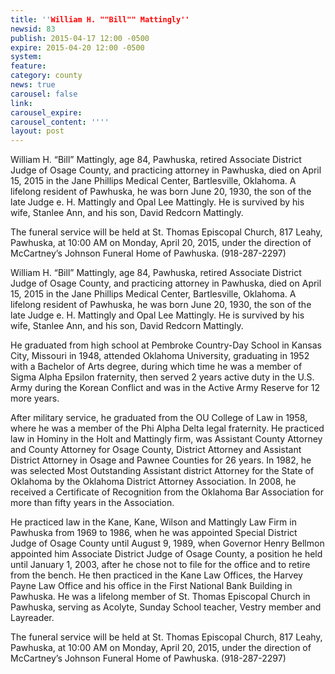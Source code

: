```yaml
---
title: ''William H. ""Bill"" Mattingly''
newsid: 83
publish: 2015-04-17 12:00 -0500
expire: 2015-04-20 12:00 -0500
system: 
feature: 
category: county
news: true
carousel: false
link: 
carousel_expire: 
carousel_content: ''''
layout: post
---
```

<p>William H. “Bill” Mattingly, age 84, Pawhuska, retired Associate District Judge of Osage County, and practicing attorney in Pawhuska, died on April 15, 2015 in the Jane Phillips Medical Center, Bartlesville, Oklahoma.  A lifelong resident of Pawhuska, he was born June 20, 1930, the son of the late Judge e. H. Mattingly and Opal Lee Mattingly.  He is survived by his wife, Stanlee Ann, and his son, David Redcorn Mattingly.</p>
<p>The funeral service will be held at St. Thomas Episcopal Church, 817 Leahy, Pawhuska, at 10:00 AM on Monday, April 20, 2015, under the direction of McCartney’s Johnson Funeral Home of Pawhuska.  (918-287-2297)</p>
 <!--more-->
<p>William H. “Bill” Mattingly, age 84, Pawhuska, retired Associate District Judge of Osage County, and practicing attorney in Pawhuska, died on April 15, 2015 in the Jane Phillips Medical Center, Bartlesville, Oklahoma.  A lifelong resident of Pawhuska, he was born June 20, 1930, the son of the late Judge e. H. Mattingly and Opal Lee Mattingly.  He is survived by his wife, Stanlee Ann, and his son, David Redcorn Mattingly.</p>
<p>He graduated from high school at Pembroke Country-Day School in Kansas City, Missouri in 1948, attended Oklahoma University, graduating in 1952 with a Bachelor of Arts degree, during which time he was a member of Sigma Alpha Epsilon fraternity, then served 2 years active duty in the U.S. Army during the Korean Conflict and was in the Active Army Reserve for 12 more years.</p>
<p>After military service, he graduated from the OU College of Law in 1958, where he was a member of the Phi Alpha Delta legal fraternity.  He practiced law in Hominy in the Holt and Mattingly firm, was Assistant County Attorney and County Attorney for Osage County, District Attorney and Assistant District Attorney in Osage and Pawnee Counties for 26 years.  In 1982, he was selected Most Outstanding Assistant district Attorney for the State of Oklahoma by the Oklahoma District Attorney Association.  In 2008, he received a Certificate of Recognition from the Oklahoma Bar Association for more than fifty years in the Association.</p>
<p>He practiced law in the Kane, Kane, Wilson and Mattingly Law Firm in Pawhuska from 1969 to 1986, when he was appointed Special District Judge of Osage County until August 9, 1989, when Governor Henry Bellmon appointed him Associate District Judge of Osage County, a position he held until January 1, 2003, after he chose not to file for the office and to retire from the bench.  He then practiced in the Kane Law Offices, the Harvey Payne Law Office and his office in the First National Bank Building in Pawhuska.  He was a lifelong member of St. Thomas Episcopal Church in Pawhuska, serving as Acolyte, Sunday School teacher, Vestry member and Layreader.</p>
<p>The funeral service will be held at St. Thomas Episcopal Church, 817 Leahy, Pawhuska, at 10:00 AM on Monday, April 20, 2015, under the direction of McCartney’s Johnson Funeral Home of Pawhuska.  (918-287-2297)</p>